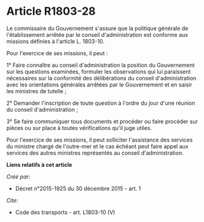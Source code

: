 # Article R1803-28

Le commissaire du Gouvernement s'assure que la politique générale de l'établissement arrêtée par le conseil d'administration
est conforme aux missions définies à l'article L. 1803-10. 

Pour l'exercice de ses missions, il peut : 

1° Faire connaître au conseil d'administration la position du Gouvernement sur les questions examinées, formuler les
observations qui lui paraissent nécessaires sur la conformité des délibérations du conseil d'administration avec les
orientations générales arrêtées par le Gouvernement et en saisir les ministres de tutelle ; 

2° Demander l'inscription de toute question à l'ordre du jour d'une réunion du conseil d'administration ; 

3° Se faire communiquer tous documents et procéder ou faire procéder sur pièces ou sur place à toutes vérifications qu'il
juge utiles. 

Pour l'exercice de ses missions, il peut solliciter l'assistance des services du ministre chargé de l'outre-mer et le cas
échéant peut faire appel aux services des autres ministres représentés au conseil d'administration.

**Liens relatifs à cet article**

_Créé par_:

  - Décret n°2015-1925 du 30 décembre 2015 - art. 1

_Cite_:

  - Code des transports - art. L1803-10 (V)

